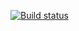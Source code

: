 [![Build status](https://ci.appveyor.com/api/projects/status/wuy393b6tk83ostw?svg=true)](https://ci.appveyor.com/project/chrarnoldus/progressonderwijsutils)
